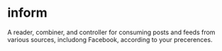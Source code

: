 # inform

A reader, combiner, and controller for consuming posts and feeds from various sources, includong Facebook, according to your precerences.
